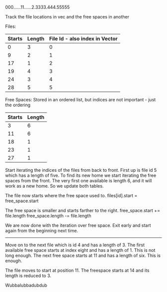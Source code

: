 
000......11......2.3333.444.55555

Track the file locations in vec and the free spaces in another

Files:

Starts | Length | File Id - also index in Vector
-------|--------|----
0      |      3 | 0
9      |      2 | 1
17     |      1 | 2
19     |      4 | 3
24     |      3 | 4
28     |      5 | 5


Free Spaces: Stored in an ordered list, but indices are not important - just the ordering

Starts | Length
-------|--------
3      | 6
11     | 6
18     | 1
23     | 1
27     | 1

Start iterating the indices of the files from back to front.
First up is file id 5 which has a length of five.
To find its new home we start iterating the free spaces from the front.
The very first one available is length 6, and it will work as a new home.
So we update both tables.

The file now starts where the free space used to.
    files[id].start = free_space.start

The free space is smaller and starts farther to the right.
    free_space.start += file.length
    free_space.length -= file.length

We are now done with the iteration over free space. Exit early and start again from the beginning next time.

---

Move on to the next file which is id 4 and has a length of 3.
The first available free space starts at index eight and has a length of 1. This is not long enough.
The next free space starts at 11 and has a length of six. This is enough.

The file moves to start at position 11.
The freespace starts at 14 and its length is reduced to 3.

Wubbalubbadubdub